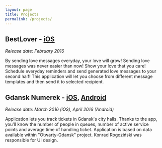 ```yaml
---
layout: page
title: Projects
permalink: /projects/
---
```


BestLover - [iOS](https://itunes.apple.com/pl/app/bestlover/id1080730925?mt=8)
---
<i>Release date: February 2016</i>

By sending love messages everyday, your love will grow! Sending love messages was never easier than now! Show your love that you care! Schedule everyday reminders and send generated love messages to your second half! This application will let you choose from different message templates and then send it to selected recipient.

Gdansk Numerek - [iOS](https://github.com/Eluss/GdanskNumerek-iOS), [Android](https://github.com/Eluss/GdanskNumerek-Android)
---
<i>Release date: March 2016 (iOS),  April 2016 (Android)</i>

Application lets you track tickets in Gdansk's city halls. Thanks to the app, you'll know the number of people in queues, number of active service points and average time of handling ticket. Application is based on data available within "Otwarty-Gdansk" project. Konrad Rogoziński was responsible for UI design.
